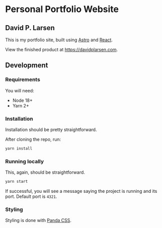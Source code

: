 # Personal Portfolio Website

## David P. Larsen

This is my portfolio site, built using [Astro](https://astro.build) and [React](https://react.dev).

View the finished product at https://davidplarsen.com.

## Development

### Requirements

You will need:

- Node 18+
- Yarn 2+

### Installation

Installation should be pretty straightforward.

After cloning the repo, run:

```sh
yarn install
```

### Running locally

This, again, should be straightforward.

```sh
yarn start
```

If successful, you will see a message saying the project is running and its port. Default port is `4321`.

### Styling

Styling is done with [Panda CSS](https://panda-css.com).
